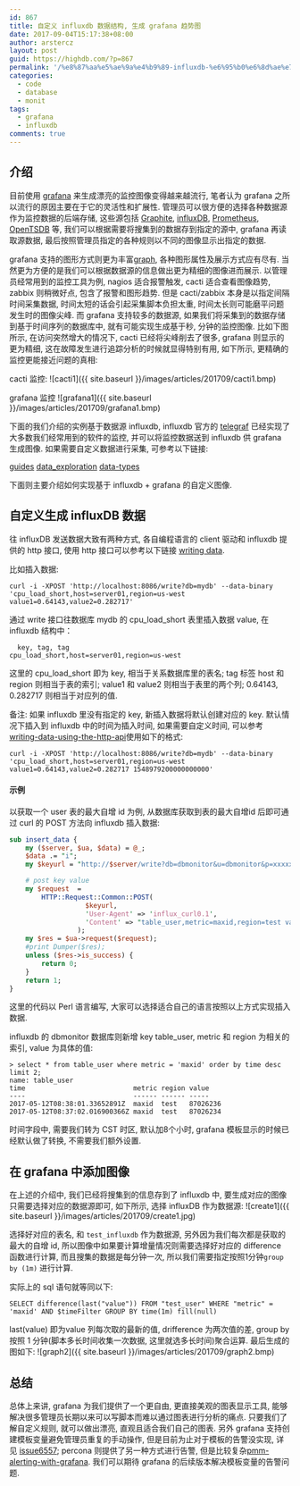 ```yaml
---
id: 867
title: 自定义 influxdb 数据结构, 生成 grafana 趋势图
date: 2017-09-04T15:17:38+08:00
author: arstercz
layout: post
guid: https://highdb.com/?p=867
permalink: '/%e8%87%aa%e5%ae%9a%e4%b9%89-influxdb-%e6%95%b0%e6%8d%ae%e7%bb%93%e6%9e%84-%e7%94%9f%e6%88%90-grafana-%e8%b6%8b%e5%8a%bf%e5%9b%be/'
categories:
  - code
  - database
  - monit
tags:
  - grafana
  - influxdb
comments: true
---
```

## 介绍

目前使用 [grafana](https://grafana.com) 来生成漂亮的监控图像变得越来越流行, 笔者认为 grafana 之所以流行的原因主要在于它的灵活性和扩展性. 管理员可以很方便的选择各种数据源作为监控数据的后端存储, 这些源包括 [Graphite](https://graphiteapp.org/), [influxDB](https://www.influxdata.com/), [Prometheus](https://prometheus.io/), [OpenTSDB](http://opentsdb.net/) 等, 我们可以根据需要将搜集到的数据存到指定的源中, grafana 再读取源数据, 最后按照管理员指定的各种规则以不同的图像显示出指定的数据.

grafana 支持的图形方式则更为丰富[graph](http://docs.grafana.org/features/panels/graph/), 各种图形属性及展示方式应有尽有. 当然更为方便的是我们可以根据数据源的信息做出更为精细的图像进而展示. 以管理员经常用到的监控工具为例, nagios 适合报警触发, cacti 适合查看图像趋势, zabbix 则稍微好点, 包含了报警和图形趋势. 但是 cacti/zabbix 本身是以指定间隔时间采集数据, 时间太短的话会引起采集脚本负担太重, 时间太长则可能磨平问题发生时的图像尖峰. 而 grafana 支持较多的数据源, 如果我们将采集到的数据存储到基于时间序列的数据库中, 就有可能实现生成基于秒, 分钟的监控图像. 比如下图所示, 在访问突然增大的情况下, cacti 已经将尖峰削去了很多, grafana 则显示的更为精细, 这在故障发生进行追踪分析的时候就显得特别有用, 如下所示, 更精确的监控更能接近问题的真相:

cacti 监控:
![cacti1]({{ site.baseurl }}/images/articles/201709/cacti1.bmp)

grafana 监控
![grafana1]({{ site.baseurl }}/images/articles/201709/grafana1.bmp)

下面的我们介绍的实例基于数据源 influxdb, influxdb 官方的 [telegraf](https://docs.influxdata.com/telegraf/v1.3/) 已经实现了大多数我们经常用到的软件的监控, 并可以将监控数据送到 influxdb 供 grafana 生成图像. 如果需要自定义数据进行采集, 可参考以下链接:

[guides](https://docs.influxdata.com/influxdb/v1.2/guides/)
[data_exploration](https://docs.influxdata.com/influxdb/v1.2/query_language/data_exploration/)
[data-types](https://docs.influxdata.com/influxdb/v1.2//write_protocols/line_protocol_reference/#data-types)

下面则主要介绍如何实现基于 influxdb + grafana 的自定义图像.


## 自定义生成 influxDB 数据

往 influxDB 发送数据大致有两种方式, 各自编程语言的 client 驱动和 influxdb 提供的 http 接口, 使用 http 接口可以参考以下链接 [writing data](https://docs.influxdata.com/influxdb/v1.2/guides/writing_data/).

比如插入数据:
```
curl -i -XPOST 'http://localhost:8086/write?db=mydb' --data-binary 'cpu_load_short,host=server01,region=us-west value1=0.64143,value2=0.282717'
```
通过 write 接口往数据库 mydb 的 cpu_load_short 表里插入数据 value, 在 influxdb 结构中：
```
  key, tag, tag
cpu_load_short,host=server01,region=us-west 
```
这里的 cpu_load_short 即为 key, 相当于关系数据库里的表名; tag 标签 host 和 region 则相当于表的索引; value1 和 value2 则相当于表里的两个列; 0.64143, 0.282717 则相当于对应列的值.

备注: 如果 influxdb 里没有指定的 key, 新插入数据将默认创建对应的 key. 默认情况下插入到 influxdb 中的时间为插入时间, 如果需要自定义时间, 可以参考[writing-data-using-the-http-api](https://docs.influxdata.com/influxdb/v1.3/guides/writing_data/#writing-data-using-the-http-api)使用如下的格式:
```
curl -i -XPOST 'http://localhost:8086/write?db=mydb' --data-binary 'cpu_load_short,host=server01,region=us-west value1=0.64143,value2=0.282717 1548979200000000000'
```

#### 示例
以获取一个 user 表的最大自增 id 为例, 从数据库获取到表的最大自增id 后即可通过 curl 的 POST 方法向 influxdb 插入数据:
```perl
sub insert_data {
    my ($server, $ua, $data) = @_;
    $data .= "i";
    my $keyurl = "http://$server/write?db=dbmonitor&u=dbmonitor&p=xxxxxxxx";

    # post key value
    my $request  =   
        HTTP::Request::Common::POST(
                   $keyurl,
                   'User-Agent' => 'influx_curl0.1',
                   'Content' => "table_user,metric=maxid,region=test value=$data" 
                 );  
    my $res = $ua->request($request);
    #print Dumper($res);
    unless ($res->is_success) {
        return 0;
    }   
    return 1;
}
```
这里的代码以 Perl 语言编写, 大家可以选择适合自己的语言按照以上方式实现插入数据.

influxdb 的 dbmonitor 数据库则新增 key table_user, metric 和 region 为相关的索引, value 为具体的值:
```
> select * from table_user where metric = 'maxid' order by time desc limit 2;
name: table_user
time                           metric region value
----                           ------ ------ -----
2017-05-12T08:38:01.33652891Z  maxid  test   87026236
2017-05-12T08:37:02.016900366Z maxid  test   87026234
```

时间字段中, 需要我们转为 CST 时区, 默认加8个小时, grafana 模板显示的时候已经默认做了转换, 不需要我们额外设置.

## 在 grafana 中添加图像

在上述的介绍中, 我们已经将搜集到的信息存到了 influxdb 中, 要生成对应的图像只需要选择对应的数据源即可, 如下所示, 选择 influxDB 作为数据源:
![create1]({{ site.baseurl }}/images/articles/201709/create1.jpg)

选择好对应的表名, 和 `test_influxdb` 作为数据源, 另外因为我们每次都是获取的最大的自增 id, 所以图像中如果要计算增量情况则需要选择好对应的 difference 函数进行计算, 而且搜集的数据是每分钟一次, 所以我们需要指定按照1分钟`group by (1m)` 进行计算. 

实际上的 sql 语句就等同以下:
```
SELECT difference(last("value")) FROM "test_user" WHERE "metric" = 'maxid' AND $timeFilter GROUP BY time(1m) fill(null)
```
last(value) 即为value 列每次取的最新的值, drifference 为两次值的差, group by 按照 1 分钟(脚本多长时间收集一次数据, 这里就选多长时间)聚合运算. 最后生成的图如下:
![graph2]({{ site.baseurl }}/images/articles/201709/graph2.bmp)

## 总结

总体上来讲, grafana 为我们提供了一个更自由, 更直接美观的图表显示工具, 能够解决很多管理员长期以来可以写脚本而难以通过图表进行分析的痛点. 只要我们了解自定义规则, 就可以做出漂亮, 直观且适合我们自己的图表. 另外 grafana 支持创建模板变量避免管理员重复的手动操作, 但是目前为止对于模板的告警没实现, 详见 [issue6557](https://github.com/grafana/grafana/issues/6557); percona 则提供了另一种方式进行告警, 但是比较复杂[pmm-alerting-with-grafana](https://www.percona.com/blog/2017/02/02/pmm-alerting-with-grafana-working-with-templated-dashboards/). 我们可以期待 grafana 的后续版本解决模板变量的告警问题.
